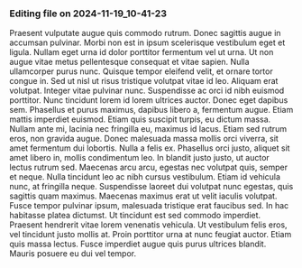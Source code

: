 

### Editing file on 2024-11-19_10-41-23

Praesent vulputate augue quis commodo rutrum. Donec sagittis augue in accumsan pulvinar. Morbi non est in ipsum scelerisque vestibulum eget et ligula. Nullam eget urna id dolor porttitor fermentum vel ut urna. Ut non augue vitae metus pellentesque consequat et vitae sapien. Nulla ullamcorper purus nunc. Quisque tempor eleifend velit, et ornare tortor congue in. Sed ut nisl ut risus tristique volutpat vitae id leo.
Aliquam erat volutpat. Integer vitae pulvinar nunc. Suspendisse ac orci id nibh euismod porttitor. Nunc tincidunt lorem id lorem ultrices auctor. Donec eget dapibus sem. Phasellus et purus maximus, dapibus libero a, fermentum augue. Etiam mattis imperdiet euismod. Etiam quis suscipit turpis, eu dictum massa. Nullam ante mi, lacinia nec fringilla eu, maximus id lacus. Etiam sed rutrum eros, non gravida augue. Donec malesuada massa mollis orci viverra, sit amet fermentum dui lobortis. Nulla a felis ex. Phasellus orci justo, aliquet sit amet libero in, mollis condimentum leo. In blandit justo justo, ut auctor lectus rutrum sed. Maecenas arcu arcu, egestas nec volutpat quis, semper et neque.
Nulla tincidunt leo ac nibh cursus vestibulum. Etiam id vehicula nunc, at fringilla neque. Suspendisse laoreet dui volutpat nunc egestas, quis sagittis quam maximus. Maecenas maximus erat ut velit iaculis volutpat. Fusce tempor pulvinar ipsum, malesuada tristique erat faucibus sed. In hac habitasse platea dictumst. Ut tincidunt est sed commodo imperdiet. Praesent hendrerit vitae lorem venenatis vehicula. Ut vestibulum felis eros, vel tincidunt justo mollis at. Proin porttitor urna at nunc feugiat auctor. Etiam quis massa lectus. Fusce imperdiet augue quis purus ultrices blandit. Mauris posuere eu dui vel tempor.


